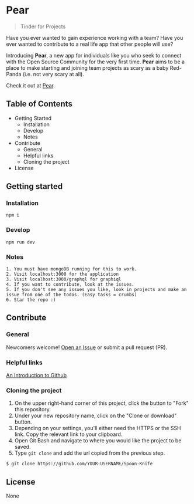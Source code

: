 # Pear

> Tinder for Projects

Have you ever wanted to gain experience working with a team? Have you ever wanted to contribute to a real life app that other people will use?

Introducing **Pear**, a new app for individuals like you who seek to connect with the Open Source Community for the very first time. **Pear** aims to be a place to make starting and joining team projects as scary as a baby Red-Panda (i.e. not very scary at all).

Check it out at [Pear](https://agile-badlands-35699.herokuapp.com/).

## Table of Contents

- Getting Started
  - Installation
  - Develop
  - Notes
- Contribute
  - General
  - Helpful links
  - Cloning the project
- License


## Getting started

### Installation   
```  
npm i  
```   
### Develop  
```
npm run dev
```

### Notes    
```
1. You must have mongoDB running for this to work.
2. Visit localhost:3000 for the application
3. Visit localhost:3000/graphql for graphiql
4. If you want to contribute, look at the issues.
5. If you don't see any issues you like, look in projects and make an issue from one of the todos. (Easy tasks = crumbs)
6. Star the repo :)
```

## Contribute

### General

Newcomers welcome! [Open an Issue](https://github.com/mmhansen/pear/issues/new) or submit a pull request (PR).

### Helpful links

[An Introduction to Github](https://guides.github.com/activities/hello-world/)

### Cloning the project

1. On the upper right-hand corner of this project, click the button to "Fork" this repository.
2. Under your new repository name, click on the "Clone or download" button.
3. Depending on your settings, you'll either need the HTTPS or the SSH link. Copy the relevant link to your clipboard.
4. Open Git Bash and navigate to where you would like the project to be saved.
5. Type `git clone` and add the url copied from the previous step.
```
$ git clone https://github.com/YOUR-USERNAME/Spoon-Knife
```

## License

None